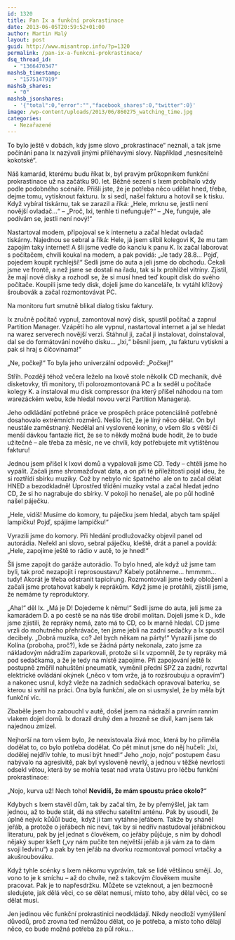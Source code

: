 ```yaml
---
id: 1320
title: Pan Ix a funkční prokrastinace
date: 2013-06-05T20:59:52+01:00
author: Martin Malý
layout: post
guid: http://www.misantrop.info/?p=1320
permalink: /pan-ix-a-funkcni-prokrastinace/
dsq_thread_id:
  - "1366470347"
mashsb_timestamp:
  - "1575147919"
mashsb_shares:
  - "0"
mashsb_jsonshares:
  - '{"total":0,"error":"","facebook_shares":0,"twitter":0}'
image: /wp-content/uploads/2013/06/860275_watching_time.jpg
categories:
  - Nezařazené
---
```

To bylo ještě v dobách, kdy jsme slovo &#8222;prokrastinace&#8220; neznali, a tak jsme počínání pana Ix nazývali jinými přiléhavými slovy. Například &#8222;nesnesitelně kokotské&#8220;.

<!--more-->

Náš kamarád, kterému budu říkat Ix, byl pravým průkopníkem funkční prokrastinace už na začátku 90. let. Běžné sezení s Ixem probíhalo vždy podle podobného scénáře. Přišli jste, že je potřeba něco udělat hned, třeba, dejme tomu, vytisknout fakturu. Ix si sedl, našel fakturu a hotovil se k tisku. Když vybíral tiskárnu, tak se zarazil a říká: &#8222;Hele, mrknu se, jestli není novější ovladač&#8230;&#8220; &#8211; &#8222;Proč, Ixi, tenhle ti nefunguje?&#8220; &#8211; &#8222;Ne, funguje, ale podívám se, jestli není nový!&#8220;

Nastartoval modem, připojoval se k internetu a začal hledat ovladač tiskárny. Najednou se sebral a říká: Hele, já jsem slíbil kolegovi K, že mu tam zapojím taky internet! A šli jsme vedle do kanclu k panu K. Ix začal laborovat s počítačem, chvíli koukal na modem, a pak povídá: &#8222;Je tady 28.8&#8230; Pojď, pojedem koupit rychlejší!&#8220; Sedli jsme do auta a jeli jsme do obchodu. Čekali jsme ve frontě, a než jsme se dostali na řadu, tak si Ix prohlížel vitríny. Zjistil, že mají nové disky a rozhodl se, že si musí hned teď koupit disk do svého počítače. Koupili jsme tedy disk, dojeli jsme do kanceláře, Ix vytáhl křížový šroubovák a začal rozmontovávat PC.

Na monitoru furt smutně blikal dialog tisku faktury.

Ix zručně počítač vypnul, zamontoval nový disk, spustil počítač a zapnul Partition Manager. Vzápětí ho ale vypnul, nastartoval internet a jal se hledat na warez serverech novější verzi. Stáhnul ji, začal ji instalovat, doinstaloval, dal se do formátování nového disku&#8230; &#8222;Ixi,&#8220; běsnil jsem, &#8222;tu fakturu vytiskni a pak si hraj s číčovinama!&#8220;

&#8222;Ne, počkej!&#8220; To byla jeho univerzální odpověď: &#8222;Počkej!&#8220;

Střih. Později téhož večera leželo na Ixově stole několik CD mechanik, dvě disketovky, tři monitory, tři polorozmontovaná PC a Ix seděl u počítače kolegy K. a instaloval mu disk compressor (na který přišel náhodou na tom warezáckém webu, kde hledal novou verzi Partition Managera).

Jeho odkládání potřebné práce ve prospěch práce potenciálně potřebné dosahovalo extrémních rozměrů. Nešlo říct, že je líný něco dělat. On byl neustále zaměstnaný. Nedělal ani vyslovené koniny, o všem šlo s větší či menší dávkou fantazie říct, že se to někdy možná bude hodit, že to bude užitečné &#8211; ale třeba za měsíc, ne ve chvíli, kdy potřebujete mít vytištěnou fakturu!

Jednou jsem přišel k Ixovi domů a vypalovali jsme CD. Tedy &#8211; chtěli jsme ho vypálit. Začali jsme shromažďovat data, a on při té příležitosti pojal ideu, že si roztřídí sbírku muziky. Což by nebylo nic špatného  ale on to začal dělat HNED a bezodkladně! Uprostřed třídění muziky vstal a začal hledat jedno CD, že si ho nagrabuje do sbírky. V pokoji ho nenašel, ale po půl hodině našel páječku.

&#8222;Hele, vidíš! Musíme do komory, tu páječku jsem hledal, abych tam spájel lampičku! Pojď, spájíme lampičku!&#8220;

Vyrazili jsme do komory. Při hledání prodlužovačky objevil panel od autorádia. Neřekl ani slovo, sebral páječku, kleště, drát a panel a povídá: &#8222;Hele, zapojíme ještě to rádio v autě, to je hned!&#8220;

Šli jsme zapojit do garáže autorádio. To bylo hned, ale když už jsme tam byli, tak proč nezapojit i reprosoustavu? Kabely potáhneme&#8230; hmmmm&#8230; tudy! Akorát je třeba odstranit tapicírung. Rozmontovali jsme tedy obložení a začali jsme protahovat kabely k reprákům. Když jsme je protáhli, zjistili jsme, že nemáme ty reproduktory.

&#8222;Aha!&#8220; děl Ix. &#8222;Má je D! Dojedeme k němu!&#8220; Sedli jsme do auta, jeli jsme za kamarádem D. a po cestě se na nás tiše drobil molitan. Dojeli jsme k D., kde jsme zjistili, že repráky nemá, zato má to CD, co Ix marně hledal. CD jsme vrzli do mohutného přehrávače, ten jsme jebli na zadní sedačky a Ix spustil decibely. &#8222;Dobrá muzika, co? Jel bych někam na párty!&#8220; Vyrazili jsme do Kolína (proboha, proč?), kde se žádná párty nekonala, zato jsme za nákladovým nádražím zaparkovali, protože si Ix vzpomněl, že ty repráky má pod sedačkama, a že je tedy na místě zapojíme. Při zapojování ještě Ix postupně změřil nahuštění pneumatik, vyměnil přední SPZ za zadní, rozvrtal elektrické ovládání okýnek (&#8222;něco v tom vrže, já to rozšroubuju a opravím&#8220;) a nakonec usnul, když vleže na zadních sedačkách opravoval baterku, se kterou si svítil na práci. Ona byla funkční, ale on si usmyslel, že by měla být funkční víc.

Zbaběle jsem ho zabouchl v autě, došel jsem na nádraží a prvním ranním vlakem dojel domů. Ix dorazil druhý den a hrozně se divil, kam jsem tak najednou zmizel.

Nejhorší na tom všem bylo, že neexistovala živá moc, která by ho přiměla dodělat to, co bylo potřeba dodělat. Co pět minut jsme do něj hučeli: &#8222;Ixi, dodělej nejdřív tohle, to musí být hned!&#8220; Jeho &#8222;nojo, nojo&#8220; postupem času nabývalo na agresivitě, pak byl vysloveně nevrlý, a jednou v těžké nevrlosti odsekl větou, která by se mohla tesat nad vrata Ústavu pro léčbu funkční prokrastinace:

&#8222;Nojo, kurva už! Nech toho! **Nevidíš, že mám spoustu práce okolo?**&#8220;

Kdybych s Ixem stavěl dům, tak by začal tím, že by přemýšlel, jak tam jednou, až to bude stát, dá na střechu satelitní anténu. Pak by usoudil, že úplně nejvíc kůůůl bude,  když ji tam vytáhne jeřábem. Takže by sháněl jeřáb, a protože o jeřábech nic neví, tak by si nedřív nastudoval jeřábnickou literaturu, pak by jel jednat s člověkem, co jeřáby půjčuje, s ním by dohodl nějaký super kšeft (&#8222;vy nám pučíte ten největší jeřáb a já vám za to dám svoji ledvinu&#8220;) a pak by ten jeřáb na dvorku rozmontoval pomocí vrtačky a akušroubováku.

Když tyhle scénky s Ixem někomu vyprávím, tak se lidé většinou smějí. Jo, vono to je k smíchu &#8211; až do chvíle, než s takovým člověkem musíte pracovat. Pak je to napřesdržku. Můžete se vzteknout, a jen bezmocně sledujete, jak dělá věci, co se dělat nemusí, místo toho, aby dělal věci, co se dělat musí.

Jen jedinou věc funkční prokrastinici neodkládají. Nikdy neodloží vymýšlení důvodů, proč zrovna teď nemůžou dělat, co je potřeba, a místo toho dělají něco, co bude možná potřeba za půl roku&#8230;